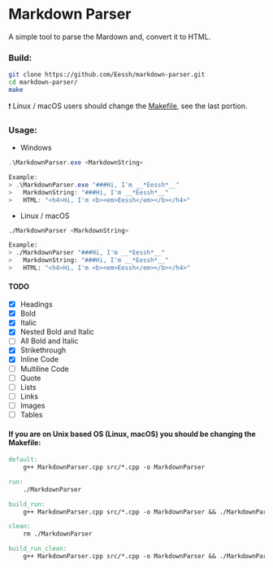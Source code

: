 # Markdown Parser
A simple tool to parse the Mardown and, convert it to HTML.

### Build:
```bash
git clone https://github.com/Eessh/markdown-parser.git
cd markdown-parser/
make
```
❗ Linux / macOS users should change the [Makefile](#unixMakefile), see the last portion.

### Usage:
- Windows
```powershell
.\MarkdownParser.exe <MarkdownString>

Example:
> .\MarkdownParser.exe "###Hi, I'm __*Eessh*__"
>   MarkdownString: "###Hi, I'm __*Eessh*__"
>   HTML: "<h4>Hi, I'm <b><em>Eessh</em></b></h4>"
```
- Linux / macOS
```bash
./MarkdownParser <MarkdownString>

Example:
> ./MarkdownParser "###Hi, I'm __*Eessh*__"
>   MarkdownString: "###Hi, I'm __*Eessh*__"
>   HTML: "<h4>Hi, I'm <b><em>Eessh</em></b></h4>"
```

#### TODO
- [x] Headings
- [x] Bold
- [x] Italic
- [x] Nested Bold and Italic
- [ ] All Bold and Italic
- [x] Strikethrough
- [x] Inline Code
- [ ] Multiline Code
- [ ] Quote
- [ ] Lists
- [ ] Links
- [ ] Images
- [ ] Tables

#### <a name="unixMakefile"></a> If you are on Unix based OS (Linux, macOS) you should be changing the Makefile:
```Makefile
default:
	g++ MarkdownParser.cpp src/*.cpp -o MarkdownParser

run:
	./MarkdownParser

build_run:
	g++ MarkdownParser.cpp src/*.cpp -o MarkdownParser && ./MarkdownParser

clean:
	rm ./MarkdownParser

build_run_clean:
	g++ MarkdownParser.cpp src/*.cpp -o MarkdownParser && ./MarkdownParser && rm ./MarkdownParser
```
